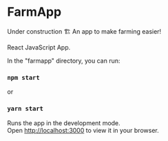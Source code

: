 # FarmApp
Under construction 🏗️ An app to make farming easier!

React JavaScript App.

In the "farmapp" directory, you can run:

### `npm start`

or 

### `yarn start`

Runs the app in the development mode.\
Open [http://localhost:3000](http://localhost:3000) to view it in your browser.
